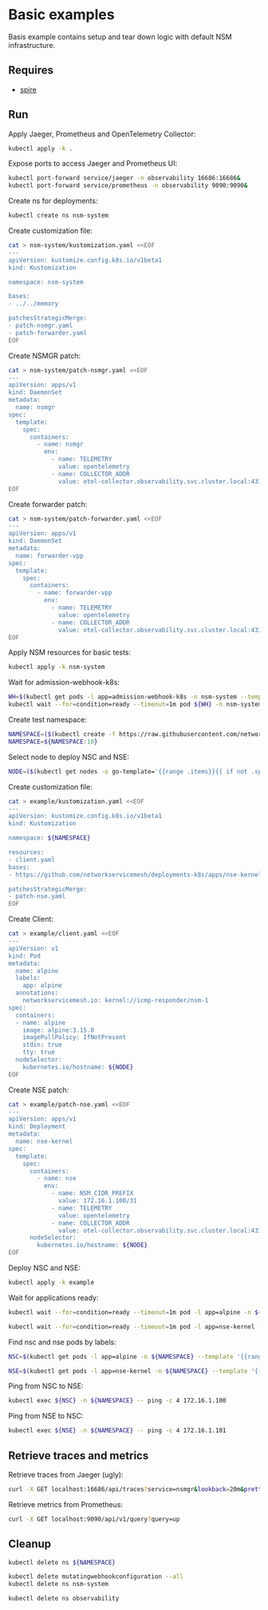 # Basic examples

Basis example contains setup and tear down logic with default NSM infrastructure.

## Requires

- [spire](../spire)

## Run

Apply Jaeger, Prometheus and OpenTelemetry Collector:

```bash
kubectl apply -k .
```

Expose ports to access Jaeger and Prometheus UI:

```bash
kubectl port-forward service/jaeger -n observability 16686:16686&
kubectl port-forward service/prometheus -n observability 9090:9090&
```

Create ns for deployments:

```bash
kubectl create ns nsm-system
```

Create customization file:

```bash
cat > nsm-system/kustomization.yaml <<EOF
---
apiVersion: kustomize.config.k8s.io/v1beta1
kind: Kustomization

namespace: nsm-system

bases:
- ../../memory

patchesStrategicMerge:
- patch-nsmgr.yaml
- patch-forwarder.yaml
EOF
```

Create NSMGR patch:

```bash
cat > nsm-system/patch-nsmgr.yaml <<EOF
---
apiVersion: apps/v1
kind: DaemonSet
metadata:
  name: nsmgr
spec:
  template:
    spec:
      containers:
        - name: nsmgr
          env:
            - name: TELEMETRY
              value: opentelemetry
            - name: COLLECTOR_ADDR
              value: otel-collector.observability.svc.cluster.local:4317
EOF
```

Create forwarder patch:

```bash
cat > nsm-system/patch-forwarder.yaml <<EOF
---
apiVersion: apps/v1
kind: DaemonSet
metadata:
  name: forwarder-vpp
spec:
  template:
    spec:
      containers:
        - name: forwarder-vpp
          env:
            - name: TELEMETRY
              value: opentelemetry
            - name: COLLECTOR_ADDR
              value: otel-collector.observability.svc.cluster.local:4317
EOF
```

Apply NSM resources for basic tests:

```bash
kubectl apply -k nsm-system
```

Wait for admission-webhook-k8s:

```bash
WH=$(kubectl get pods -l app=admission-webhook-k8s -n nsm-system --template '{{range .items}}{{.metadata.name}}{{"\n"}}{{end}}')
kubectl wait --for=condition=ready --timeout=1m pod ${WH} -n nsm-system
```

Create test namespace:

```bash
NAMESPACE=($(kubectl create -f https://raw.githubusercontent.com/networkservicemesh/deployments-k8s/774f9f7281bb12a5956d943ea7a5fdd4e040be96/examples/use-cases/namespace.yaml)[0])
NAMESPACE=${NAMESPACE:10}
```

Select node to deploy NSC and NSE:

```bash
NODE=($(kubectl get nodes -o go-template='{{range .items}}{{ if not .spec.taints  }}{{index .metadata.labels "kubernetes.io/hostname"}} {{end}}{{end}}')[0])
```

Create customization file:

```bash
cat > example/kustomization.yaml <<EOF
---
apiVersion: kustomize.config.k8s.io/v1beta1
kind: Kustomization

namespace: ${NAMESPACE}

resources: 
- client.yaml
bases:
- https://github.com/networkservicemesh/deployments-k8s/apps/nse-kernel?ref=774f9f7281bb12a5956d943ea7a5fdd4e040be96

patchesStrategicMerge:
- patch-nse.yaml
EOF
```

Create Client:

```bash
cat > example/client.yaml <<EOF
---
apiVersion: v1
kind: Pod
metadata:
  name: alpine
  labels:
    app: alpine    
  annotations:
    networkservicemesh.io: kernel://icmp-responder/nsm-1
spec:
  containers:
  - name: alpine
    image: alpine:3.15.0
    imagePullPolicy: IfNotPresent
    stdin: true
    tty: true
  nodeSelector:
    kubernetes.io/hostname: ${NODE}
EOF
```

Create NSE patch:

```bash
cat > example/patch-nse.yaml <<EOF
---
apiVersion: apps/v1
kind: Deployment
metadata:
  name: nse-kernel
spec:
  template:
    spec:
      containers:
        - name: nse
          env:
            - name: NSM_CIDR_PREFIX
              value: 172.16.1.100/31
            - name: TELEMETRY
              value: opentelemetry
            - name: COLLECTOR_ADDR
              value: otel-collector.observability.svc.cluster.local:4317
      nodeSelector:
        kubernetes.io/hostname: ${NODE}
EOF
```

Deploy NSC and NSE:

```bash
kubectl apply -k example
```

Wait for applications ready:

```bash
kubectl wait --for=condition=ready --timeout=1m pod -l app=alpine -n ${NAMESPACE}
```

```bash
kubectl wait --for=condition=ready --timeout=1m pod -l app=nse-kernel -n ${NAMESPACE}
```

Find nsc and nse pods by labels:

```bash
NSC=$(kubectl get pods -l app=alpine -n ${NAMESPACE} --template '{{range .items}}{{.metadata.name}}{{"\n"}}{{end}}')
```

```bash
NSE=$(kubectl get pods -l app=nse-kernel -n ${NAMESPACE} --template '{{range .items}}{{.metadata.name}}{{"\n"}}{{end}}')
```

Ping from NSC to NSE:

```bash
kubectl exec ${NSC} -n ${NAMESPACE} -- ping -c 4 172.16.1.100
```

Ping from NSE to NSC:

```bash
kubectl exec ${NSE} -n ${NAMESPACE} -- ping -c 4 172.16.1.101
```

## Retrieve traces and metrics

Retrieve traces from Jaeger (ugly):

```bash
curl -X GET localhost:16686/api/traces?service=nsmgr&lookback=20m&prettyPrint=true&limit=1
```

Retrieve metrics from Prometheus:

``` bash
curl -X GET localhost:9090/api/v1/query?query=up
```

## Cleanup

```bash
kubectl delete ns ${NAMESPACE}
```

```bash
kubectl delete mutatingwebhookconfiguration --all
kubectl delete ns nsm-system
```

```bash
kubectl delete ns observability
```
